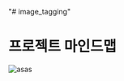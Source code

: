 "# image_tagging" 
# 프로젝트 마인드맵 
![asas](https://user-images.githubusercontent.com/71329051/103294301-f7bc4e00-4a34-11eb-9c5d-7063a999366c.GIF)

